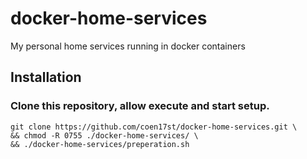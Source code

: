 # docker-home-services
My personal home services running in docker containers

## Installation
### Clone this repository, allow execute and start setup.
```
git clone https://github.com/coen17st/docker-home-services.git \
&& chmod -R 0755 ./docker-home-services/ \
&& ./docker-home-services/preperation.sh
```
